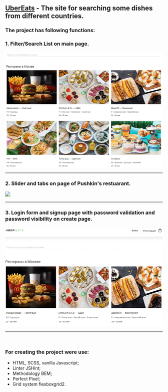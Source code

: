## [UberEats](https://albshar.github.io/ubereats/) - The site for searching some dishes from different countries.

### The project has following functions:
### 1. Filter/Search List on main page.
![](https://github.com/AlbShar/ubereats/blob/master/gifs/filter_list.gif)
___
### 2. Slider and tabs on page of Pushkin's restuarant.
![](https://github.com/AlbShar/ubereats/blob/master/gifs/slider_tabs.gif)
___
### 3. Login form and signup page with password validation and password visibility on create page.
![](https://github.com/AlbShar/ubereats/blob/master/gifs/signup_form.gif)
___
<br>

### For creating the project were use:
- HTML, SCSS, vanilla Javascript;
- Linter JSHint;
- Methodology BEM;
- Perfect Pixel;
- Grid system flexboxgrid2.
